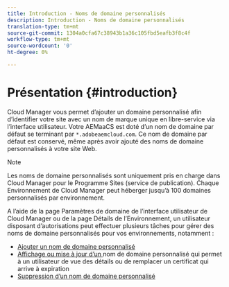 ```yaml
---
title: Introduction - Noms de domaine personnalisés
description: Introduction - Noms de domaine personnalisés
translation-type: tm+mt
source-git-commit: 1304a0cfa67c38943b1a36c105fbd5eafb3f8c4f
workflow-type: tm+mt
source-wordcount: '0'
ht-degree: 0%

---
```



# Présentation {#introduction}

Cloud Manager vous permet d’ajouter un domaine personnalisé afin d’identifier votre site avec un nom de marque unique en libre-service via l’interface utilisateur. Votre AEMaaCS est doté d’un nom de domaine par défaut se terminant par `*.adobeaemcloud.com`. Ce nom de domaine par défaut est conservé, même après avoir ajouté des noms de domaine personnalisés à votre site Web.

>[!NOTE]
>Les noms de domaine personnalisés sont uniquement pris en charge dans Cloud Manager pour le Programme Sites (service de publication). Chaque Environnement de Cloud Manager peut héberger jusqu’à 100 domaines personnalisés par environnement.

A l’aide de la page Paramètres de domaine de l’interface utilisateur de Cloud Manager ou de la page Détails de l’Environnement, un utilisateur disposant d’autorisations peut effectuer plusieurs tâches pour gérer des noms de domaine personnalisés pour vos environnements, notamment :

* [Ajouter un nom de domaine personnalisé](/help/implementing/cloud-manager/custom-domain-names/add-custom-domain-name.md)
* [Affichage ou mise à jour d’un ](/help/implementing/cloud-manager/custom-domain-names/view-update-replace-custom-domain-name.md) nom de domaine personnalisé qui permet à un utilisateur de vue des détails ou de remplacer un certificat qui arrive à expiration
* [Suppression d’un nom de domaine personnalisé](/help/implementing/cloud-manager/custom-domain-names/delete-custom-domain-name.md)